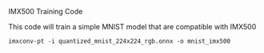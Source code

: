 IMX500 Training Code

This code will train a simple MNIST model that are compatible with IMX500

```
imxconv-pt -i quantized_mnist_224x224_rgb.onnx -o mnist_imx500
```
